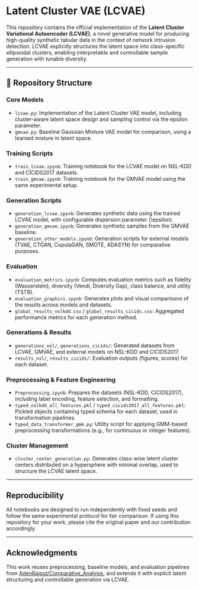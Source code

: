 # Latent Cluster VAE (LCVAE)

This repository contains the official implementation of the **Latent Cluster Variational Autoencoder (LCVAE)**, a novel generative model for producing high-quality synthetic tabular data in the context of network intrusion detection. LCVAE explicitly structures the latent space into class-specific ellipsoidal clusters, enabling interpretable and controllable sample generation with tunable diversity.

---

## 📁 Repository Structure

### Core Models
- `lcvae.py`: Implementation of the Latent Cluster VAE model, including cluster-aware latent space design and sampling control via the epsilon parameter.
- `gmvae.py`: Baseline Gaussian Mixture VAE model for comparison, using a learned mixture in latent space.

### Training Scripts
- `train_lcvae.ipynb`: Training notebook for the LCVAE model on NSL-KDD and CICIDS2017 datasets.
- `train_gmvae.ipynb`: Training notebook for the GMVAE model using the same experimental setup.

### Generation Scripts
- `generation_lcvae.ipynb`: Generates synthetic data using the trained LCVAE model, with configurable dispersion parameter \(\epsilon\).
- `generation_gmvae.ipynb`: Generates synthetic samples from the GMVAE baseline.
- `generation_other_models.ipynb`: Generation scripts for external models (TVAE, CTGAN, CopulaGAN, SMOTE, ADASYN) for comparative purposes.

### Evaluation
- `evaluation_metrics.ipynb`: Computes evaluation metrics such as fidelity (Wasserstein), diversity (Vendi, Diversity Gap), class balance, and utility (TSTR).
- `evaluation_graphics.ipynb`: Generates plots and visual comparisons of the results across models and datasets.
- `global_results_nslkdd.csv` / `global_results_cicids.csv`: Aggregated performance metrics for each generation method.

### Generations & Results
- `generations_nsl/`, `generations_cicids/`: Generated datasets from LCVAE, GMVAE, and external models on NSL-KDD and CICIDS2017.
- `results_nsl/`, `results_cicids/`: Evaluation outputs (figures, scores) for each dataset.

### Preprocessing & Feature Engineering
- `Preprocessing.ipynb`: Prepares the datasets (NSL-KDD, CICIDS2017), including label encoding, feature selection, and formatting.
- `typed_nslkdd_all_features.pkl` / `typed_cicids2017_all_features.pkl`: Pickled objects containing typed schema for each dataset, used in transformation pipelines.
- `typed_data_transformer_gmm.py`: Utility script for applying GMM-based preprocessing transformations (e.g., for continuous or integer features).

### Cluster Management
- `cluster_center_generation.py`: Generates class-wise latent cluster centers distributed on a hypersphere with minimal overlap, used to structure the LCVAE latent space.

---

## Reproducibility

All notebooks are designed to run independently with fixed seeds and follow the same experimental protocol for fair comparison. If using this repository for your work, please cite the original paper and our contribution accordingly.

---

## Acknowledgments

This work reuses preprocessing, baseline models, and evaluation pipelines from [AdenRajput/Comparative_Analysis](https://github.com/AdenRajput/Comparative_Analysis), and extends it with explicit latent structuring and controllable generation via LCVAE.
